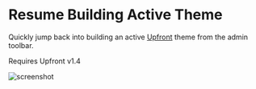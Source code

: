 # Resume Building Active Theme

Quickly jump back into building an active [Upfront](https://premium.wpmudev.org/projects/category/themes) theme from the admin toolbar. 

Requires Upfront v1.4

![screenshot](https://cloud.githubusercontent.com/assets/6676674/16752687/9888f594-47b1-11e6-81dc-8f28a6015826.png)
